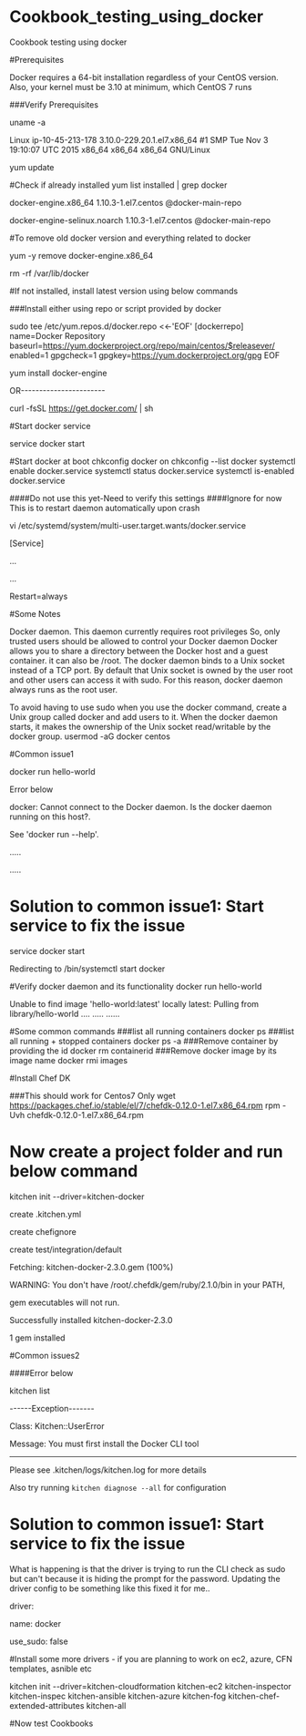 # Cookbook_testing_using_docker
Cookbook testing using docker



#Prerequisites

Docker requires a 64-bit installation regardless of your CentOS version.
Also, your kernel must be 3.10 at minimum, which CentOS 7 runs

###Verify Prerequisites

uname -a

Linux ip-10-45-213-178 3.10.0-229.20.1.el7.x86_64 #1 
SMP Tue Nov 3 19:10:07 UTC 2015 x86_64 x86_64 x86_64 GNU/Linux

yum update

#Check if already installed
yum list installed | grep docker

docker-engine.x86_64                1.10.3-1.el7.centos        @docker-main-repo

docker-engine-selinux.noarch        1.10.3-1.el7.centos        @docker-main-repo


#To remove old docker version and everything related to docker

yum -y remove docker-engine.x86_64

rm -rf /var/lib/docker

#If not installed, install latest version using below commands

###Install either using repo or script provided by docker

sudo tee /etc/yum.repos.d/docker.repo <<-'EOF'
[dockerrepo]
name=Docker Repository
baseurl=https://yum.dockerproject.org/repo/main/centos/$releasever/
enabled=1
gpgcheck=1
gpgkey=https://yum.dockerproject.org/gpg
EOF

yum install docker-engine


OR-----------------------

curl -fsSL https://get.docker.com/ | sh




#Start docker service

service docker start

#Start docker at boot
chkconfig docker on
chkconfig --list docker
systemctl enable docker.service
systemctl status docker.service
systemctl is-enabled docker.service

####Do not use this yet-Need to verify this settings
####Ignore for now
This is to restart daemon automatically upon crash

vi /etc/systemd/system/multi-user.target.wants/docker.service

[Service]

...

...

Restart=always


#Some Notes

Docker daemon. This daemon currently requires root privileges
So, only trusted users should be allowed to control your Docker daemon
Docker allows you to share a directory between the Docker host and a guest container. it can also be /root.
The docker daemon binds to a Unix socket instead of a TCP port. By default that Unix socket is owned by the user root and other users can access it with sudo. For this reason, docker daemon always runs as the root user.

To avoid having to use sudo when you use the docker command, create a Unix group called docker and add users to it. When the docker daemon starts, it makes the ownership of the Unix socket read/writable by the docker group.
usermod -aG docker centos





#Common issue1  

docker run hello-world

Error below

docker: Cannot connect to the Docker daemon. Is the docker daemon running on this host?.

See 'docker run --help'.

.....

.....


# Solution to common issue1: Start service to fix the issue
service docker start

Redirecting to /bin/systemctl start  docker


#Verify docker daemon and its functionality
docker run hello-world

Unable to find image 'hello-world:latest' locally
latest: Pulling from library/hello-world
....
.....
......



#Some common commands
###list all running containers
docker ps
###list all running + stopped containers
docker ps -a
###Remove container by providing the id
docker rm containerid
###Remove docker image by its image name
docker rmi images


#Install Chef DK

###This should work for Centos7 Only
wget https://packages.chef.io/stable/el/7/chefdk-0.12.0-1.el7.x86_64.rpm
rpm -Uvh chefdk-0.12.0-1.el7.x86_64.rpm 



# Now create a project folder and run below command

kitchen init --driver=kitchen-docker


create  .kitchen.yml

create  chefignore

create  test/integration/default

Fetching: kitchen-docker-2.3.0.gem (100%)

WARNING:  You don't have /root/.chefdk/gem/ruby/2.1.0/bin in your PATH,

gem executables will not run.

Successfully installed kitchen-docker-2.3.0

1 gem installed



#Common issues2

####Error below

kitchen list



------Exception-------


Class: Kitchen::UserError


Message: You must first install the Docker CLI tool 

----------------------

Please see .kitchen/logs/kitchen.log for more details

Also try running `kitchen diagnose --all` for configuration


# Solution to common issue1: Start service to fix the issue

What is happening is that the driver is trying to run the CLI check as sudo but can't because it is hiding the prompt for the password.
Updating the driver config to be something like this fixed it for me..


driver:

name: docker

use_sudo: false


#Install some more drivers - if you are planning to work on ec2, azure, CFN templates, asnible etc

kitchen init --driver=kitchen-cloudformation  kitchen-ec2 kitchen-inspector kitchen-inspec kitchen-ansible kitchen-azure kitchen-fog kitchen-chef-extended-attributes kitchen-all



#Now test Cookbooks
